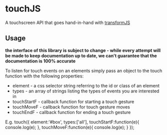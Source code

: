 touchJS
=======

A touchscreen API that goes hand-in-hand with [transformJS](https://github.com/coulson84/transformJS)

Usage
-------

**the interface of this library is subject to change - while every attempt will be made to keep documentation up to date, we can't guarantee that the documentation is 100% accurate**

To listen for touch events on an elements simply pass an object to the touch function with the following properties:

* element - a css selector string referring to the id or class of an element
* types - an array of strings listing the types of events you are interested in
* touchStartF - callback function for starting a touch gesture
* touchMoveF - callback function for touch gesture moves
* touchEndF - callback function for ending a touch gesture

E.g.
	touch({
		element:'#box',
		types:['all'],
		touchStartF:function(e){
			console.log(e);
		},
		touchMoveF:function(e){
			console.log(e);
		}
	});